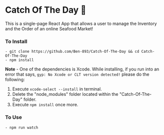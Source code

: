 # Catch Of The Day 🦞
This is a single-page React App that allows a user to manage the Inventory and the Order of an online Seafood Market!

### To Install
```
- git clone https://github.com/Ben-893/Catch-Of-The-Day && cd Catch-Of-The-Day
- npm install
```

**Note** - One of the dependencies is Xcode. While installing, if you run into an error that says, `gyp: No Xcode or CLT version detected!` please do the following:
1. Execute `xcode-select --install` in terminal.
2. Delete the "node_modules" folder located within the "Catch-Of-The-Day" folder.
3. Execute `npm install` once more.

### To Use
```
- npm run watch
```
